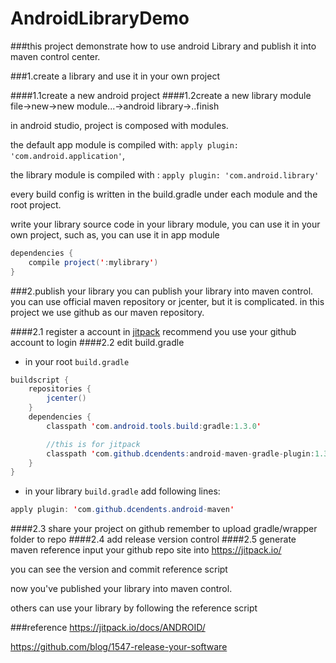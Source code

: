 # AndroidLibraryDemo

###this project demonstrate how to use android Library and publish it into maven control center.

###1.create a library and use it in your own project

####1.1create a new android project
####1.2create a new library module
file->new->new module...->android library->..finish

in android studio, project is composed with modules.

the default app module is compiled with: `apply plugin: 'com.android.application'`,

the library module is compiled with : `apply plugin: 'com.android.library'`

every build config is written in the build.gradle under each module and the root project.

write your library source code in your library module, you can use it in your own project,
such as, you can use it in app module 
```java
dependencies {
    compile project(':mylibrary')
}
```

###2.publish your library
you can publish your library into maven control. you can use official maven repository or jcenter, but
it is complicated.
in this project we use github as our maven repository.

####2.1 register a account in [jitpack](https://jitpack.io/)
recommend you use your github account to login
####2.2 edit build.gradle
- in your root `build.gradle`
```java
buildscript {
    repositories {
        jcenter()
    }
    dependencies {
        classpath 'com.android.tools.build:gradle:1.3.0'

        //this is for jitpack
        classpath 'com.github.dcendents:android-maven-gradle-plugin:1.3'
    }
}
```
- in your library `build.gradle`
add following lines:
```java
apply plugin: 'com.github.dcendents.android-maven'
```
####2.3 share your project on github
remember to upload gradle/wrapper folder to repo
####2.4 add release version control 
####2.5 generate maven reference
input your github repo site into  https://jitpack.io/

you can see the version and commit reference script

now you've published your library into maven control.

others can use your library by following the reference script

###reference
https://jitpack.io/docs/ANDROID/

https://github.com/blog/1547-release-your-software








